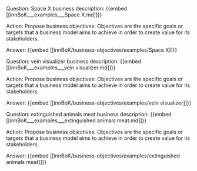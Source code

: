 Question: Space X business description:
{{embed [[innBoK___examples___Space X.md]]}}

Action: Propose business objectives: Objectives are the specific goals or targets that a business model aims to achieve in order to create value for its stakeholders.

Answer:
{{embed [[innBoK/business-objectives/examples/Space X]]}}

Question: vein visualizer business description:
{{embed [[innBoK___examples___vein visualizer.md]]}}

Action: Propose business objectives: Objectives are the specific goals or targets that a business model aims to achieve in order to create value for its stakeholders.

Answer:
{{embed [[innBoK/business-objectives/examples/vein visualizer]]}}

Question: extinguished animals meat business description:
{{embed [[innBoK___examples___extinguished animals meat.md]]}}

Action: Propose business objectives: Objectives are the specific goals or targets that a business model aims to achieve in order to create value for its stakeholders.

Answer:
{{embed [[innBoK/business-objectives/examples/extinguished animals meat]]}}



